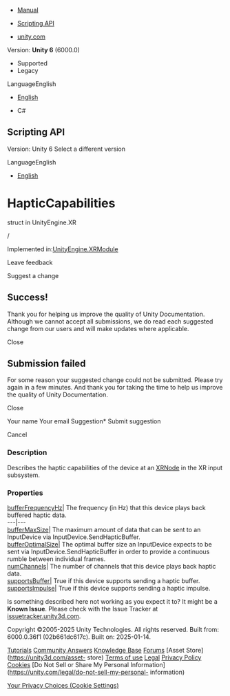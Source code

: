 [ ]()

  * [Manual](../Manual/index.html)
  * [Scripting API](../ScriptReference/index.html)

  * [unity.com](https://unity.com/)

Version: **Unity 6** (6000.0)

  * Supported
  * Legacy

LanguageEnglish

  * [English]()

  * C#

[ ](https://docs.unity3d.com)

## Scripting API

Version: Unity 6 Select a different version

LanguageEnglish

  * [English]()

# HapticCapabilities

struct in UnityEngine.XR

/

Implemented in:[UnityEngine.XRModule](UnityEngine.XRModule.html)

Leave feedback

Suggest a change

## Success!

Thank you for helping us improve the quality of Unity Documentation. Although
we cannot accept all submissions, we do read each suggested change from our
users and will make updates where applicable.

Close

## Submission failed

For some reason your suggested change could not be submitted. Please <a>try
again</a> in a few minutes. And thank you for taking the time to help us
improve the quality of Unity Documentation.

Close

Your name Your email Suggestion* Submit suggestion

Cancel

[ ]()

### Description

Describes the haptic capabilities of the device at an [XRNode](XR.XRNode.html)
in the XR input subsystem.

### Properties

[bufferFrequencyHz](XR.HapticCapabilities-bufferFrequencyHz.html)| The
frequency (in Hz) that this device plays back buffered haptic data.  
---|---  
[bufferMaxSize](XR.HapticCapabilities-bufferMaxSize.html)| The maximum amount
of data that can be sent to an InputDevice via InputDevice.SendHapticBuffer.  
[bufferOptimalSize](XR.HapticCapabilities-bufferOptimalSize.html)| The optimal
buffer size an InputDevice expects to be sent via InputDevice.SendHapticBuffer
in order to provide a continuous rumble between individual frames.  
[numChannels](XR.HapticCapabilities-numChannels.html)| The number of channels
that this device plays back haptic data.  
[supportsBuffer](XR.HapticCapabilities-supportsBuffer.html)| True if this
device supports sending a haptic buffer.  
[supportsImpulse](XR.HapticCapabilities-supportsImpulse.html)| True if this
device supports sending a haptic impulse.  
  
Is something described here not working as you expect it to? It might be a
**Known Issue**. Please check with the Issue Tracker at
[issuetracker.unity3d.com](https://issuetracker.unity3d.com).

Copyright ©2005-2025 Unity Technologies. All rights reserved. Built from:
6000.0.36f1 (02b661dc617c). Built on: 2025-01-14.

[Tutorials](https://unity3d.com/learn) [Community
Answers](https://answers.unity3d.com) [Knowledge
Base](https://support.unity3d.com/hc/en-us)
[Forums](https://forum.unity3d.com) [Asset Store](https://unity3d.com/asset-
store) [Terms of use](https://docs.unity3d.com/Manual/TermsOfUse.html)
[Legal](https://unity.com/legal) [Privacy
Policy](https://unity.com/legal/privacy-policy)
[Cookies](https://unity.com/legal/cookie-policy) [Do Not Sell or Share My
Personal Information](https://unity.com/legal/do-not-sell-my-personal-
information)

[Your Privacy Choices (Cookie Settings)](javascript:void\(0\);)

